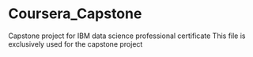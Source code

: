 # Coursera_Capstone
Capstone project for IBM data science professional certificate 
This file is exclusively used for the capstone project 
